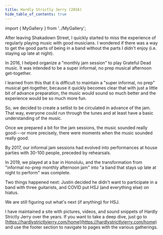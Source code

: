 ```yaml
---
title: Hardly Strictly Jerry (2016)
hide_table_of_contents: true
---
```


import { MyGallery } from '../MyGallery';

<MyGallery prefix="hsj" suffix="jpg" num={13} dir="music" showThumbnails={true} />

After leaving Shakadown Street, I quickly started to miss the experience of regularly playing music with good musicians. I wondered if there was a way to get the good parts of being in a band without the parts I didn't enjoy (i.e. staying up late at night). 

In 2016, I helped organize a "monthly jam session" to play Grateful Dead music. It was intended to be a super informal, no prep musical afternoon get-together.

I learned from this that it is difficult to maintain a "super informal, no prep" musical get-together, because it quickly becomes clear that with just a little bit of advance preparation, the music would sound so much better and the experience would be so much more fun.

So, we decided to create a setlist to be circulated in advance of the jam. That way, everyone could run through the tunes and at least have a basic understanding of the music. 

Once we prepared a bit for the jam sessions, the music sounded really good---or more precisely, there were moments when the music sounded really good.

By 2017, our informal jam sessions had evolved into performances at house parties with 30-100 people, preceded by rehearsals.  

In 2019, we played at a bar in Honolulu, and the transformation from "informal no-prep monthly afternoon jam" into "a band that stays up late at night to perform" was complete. 

Two things happened next: Justin decided he didn't want to participate in a band with three guitarists, and COVID put HSJ (and everything else) on hiatus. 

We are still figuring out what's next (if anything) for HSJ. 

I have maintained a site with pictures, videos, and sound snippets of Hardly Strictly Jerry over the years.  If you want to take a deep dive, just go to [https://hardlystrictlyjerry.com/home](https://hardlystrictlyjerry.com/home) and use the footer section to navigate to pages with the various gatherings. 


